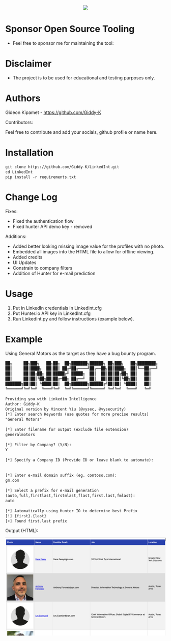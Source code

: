 <p align="center">
<img src="https://github.com/vysecurity/LinkedInt/blob/master/asset/linkedint.png?raw=true">
</p>

# Sponsor Open Source Tooling

* Feel free to sponsor me for maintaining the tool:

# Disclaimer

* The project is to be used for educational and testing purposes only.

# Authors

Gideon Kipamet - https://github.com/Giddy-K

Contributors:

Feel free to contribute and add your socials, github profile or name here.

# Installation
```
git clone https://github.com/Giddy-K/LinkedInt.git
cd LinkedInt
pip install -r requirements.txt
```

# Change Log

Fixes:
* Fixed the authentication flow
* Fixed hunter API demo key - removed

Additions:
* Added better looking missing image value for the profiles with no photo.
* Embedded all images into the HTML file to allow for offline viewing.
* Added credits
* UI Updates
* Constrain to company filters
* Addition of Hunter for e-mail prediction

# Usage

1. Put in LinkedIn credentials in LinkedInt.cfg
2. Put Hunter.io API key in LinkedInt.cfg
3. Run LinkedInt.py and follow instructions (example below).

# Example

Using General Motors as the target as they have a bug bounty program.

```
██╗     ██╗███╗   ██╗██╗  ██╗███████╗██████╗ ██╗███╗   ██╗████████╗
██║     ██║████╗  ██║██║ ██╔╝██╔════╝██╔══██╗██║████╗  ██║╚══██╔══╝
██║     ██║██╔██╗ ██║█████╔╝ █████╗  ██║  ██║██║██╔██╗ ██║   ██║
██║     ██║██║╚██╗██║██╔═██╗ ██╔══╝  ██║  ██║██║██║╚██╗██║   ██║
███████╗██║██║ ╚████║██║  ██╗███████╗██████╔╝██║██║ ╚████║   ██║
╚══════╝╚═╝╚═╝  ╚═══╝╚═╝  ╚═╝╚══════╝╚═════╝ ╚═╝╚═╝  ╚═══╝   ╚═╝

Providing you with Linkedin Intelligence
Author: Giddy-K
Original version by Vincent Yiu (@vysec, @vysecurity)
[*] Enter search Keywords (use quotes for more precise results)
"General Motors"

[*] Enter filename for output (exclude file extension)
generalmotors

[*] Filter by Company? (Y/N):
Y

[*] Specify a Company ID (Provide ID or leave blank to automate):


[*] Enter e-mail domain suffix (eg. contoso.com):
gm.com

[*] Select a prefix for e-mail generation (auto,full,firstlast,firstmlast,flast,first.last,fmlast):
auto

[*] Automatically using Hunter IO to determine best Prefix
[!] {first}.{last}
[+] Found first.last prefix
```

Output (HTML):

![Output HTML Report](asset/htmlreport.png)
